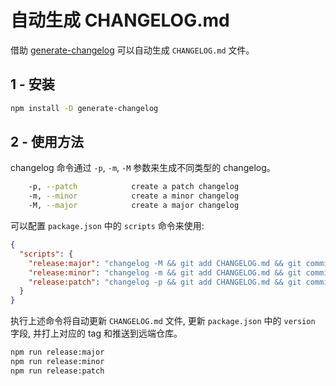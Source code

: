# 自动生成 CHANGELOG.md

借助 [generate-changelog](https://www.npmjs.com/package/generate-changelog) 可以自动生成 `CHANGELOG.md` 文件。

## 1 - 安装

```bash
npm install -D generate-changelog
```

## 2 - 使用方法

changelog 命令通过 `-p`, `-m`, `-M` 参数来生成不同类型的 changelog。

```bash
    -p, --patch            create a patch changelog
    -m, --minor            create a minor changelog
    -M, --major            create a major changelog
```

可以配置 `package.json` 中的 `scripts` 命令来使用:

```json
{
  "scripts": {
    "release:major": "changelog -M && git add CHANGELOG.md && git commit -m \"updated CHANGELOG.md\" && npm version major && git push origin && git push origin --tags",
    "release:minor": "changelog -m && git add CHANGELOG.md && git commit -m \"updated CHANGELOG.md\" && npm version minor && git push origin && git push origin --tags",
    "release:patch": "changelog -p && git add CHANGELOG.md && git commit -m \"updated CHANGELOG.md\" && npm version patch && git push origin && git push origin --tags"
  }
}
```

执行上述命令将自动更新 `CHANGELOG.md` 文件, 更新 `package.json` 中的 `version` 字段, 并打上对应的 tag 和推送到远端仓库。

```bash
npm run release:major
npm run release:minor
npm run release:patch
```
